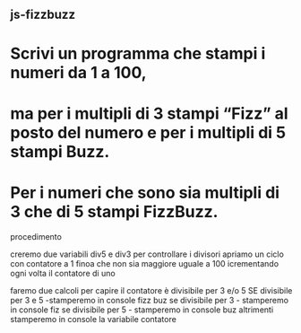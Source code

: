 ##  js-fizzbuzz

# Scrivi un programma che stampi i numeri da 1 a 100,
# ma per i multipli di 3 stampi “Fizz” al posto del numero e per i multipli di 5 stampi Buzz.
# Per i numeri che sono sia multipli di 3 che di 5 stampi FizzBuzz.


procedimento 

creremo due variabili div5 e div3 per controllare i divisori 
apriamo un ciclo con contatore a 1  finoa che non sia maggiore uguale a 100 icrementando ogni volta il contatore di uno

faremo due calcoli per capire il contatore è divisibile per 3 e/o 5
SE divisibile per 3 e 5 
    -stamperemo in console  fizz buz 
se divisibile per 3 
    - stamperemo in console    fiz 
se divisibile per 5 
    - stamperemo in console buz
altrimenti 
    stamperemo in console la variabile contatore         